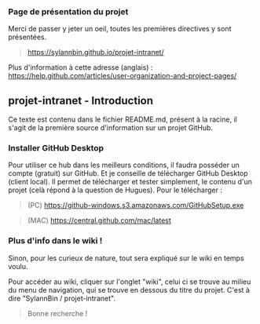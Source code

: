 ### Page de présentation du projet
Merci de passer y jeter un oeil, toutes les premières directives y sont présentées.
> https://sylannbin.github.io/projet-intranet/

Plus d'information à cette adresse (anglais) : https://help.github.com/articles/user-organization-and-project-pages/

## projet-intranet - Introduction

Ce texte est contenu dans le fichier README.md, présent à la racine, il s'agit de la première source d'information sur un projet GitHub.

### Installer GitHub Desktop
Pour utiliser ce hub dans les meilleurs conditions, il faudra posséder un compte (gratuit) sur GitHub.
Et je conseille de télécharger GitHub Desktop (client local).
Il permet de télécharger et tester simplement, le contenu d'un projet (celà répond à la question de Hugues).
Pour le télécharger :
> (PC) https://github-windows.s3.amazonaws.com/GitHubSetup.exe

> (MAC) https://central.github.com/mac/latest

### Plus d'info dans le wiki !
Sinon, pour les curieux de nature, tout sera expliqué sur le wiki en temps voulu.

Pour accéder au wiki, cliquer sur l'onglet "wiki", celui ci se trouve au milieu du menu de navigation, qui se trouve en dessous du titre du projet.
C'est à dire "SylannBin / projet-intranet".
> Bonne recherche !
